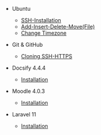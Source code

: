 - Ubuntu 

  - [SSH-Installation](docsify/_ubuntu/ssh.md)
  - [Add-Insert-Delete-Move(File)](docsify/_ubuntu/filing.md)
  - [Change Timezone](docsify/_ubuntu/timezone.md)

- Git & GitHub

  - [Cloning SSH-HTTPS](docsify/git/cloning.md)

- Docsify 4.4.4

  - [Installation](docsify/docsify_installation.md)

- Moodle 4.0.3

  - [Installation](docsify/moodle_installation.md)

- Laravel 11

  - [Installation](docsify/laravel11_installation.md)
